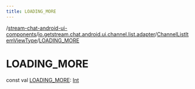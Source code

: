 ```yaml
---
title: LOADING_MORE
---
```

/[stream-chat-android-ui-components](../../index.md)/[io.getstream.chat.android.ui.channel.list.adapter](../index.md)/[ChannelListItemViewType](index.md)/[LOADING_MORE](LOADING_MORE.md)  
  
  
  
# LOADING_MORE  
const val [LOADING_MORE](LOADING_MORE.md): [Int](https://kotlinlang.org/api/latest/jvm/stdlib/kotlin/-int/index.html)
